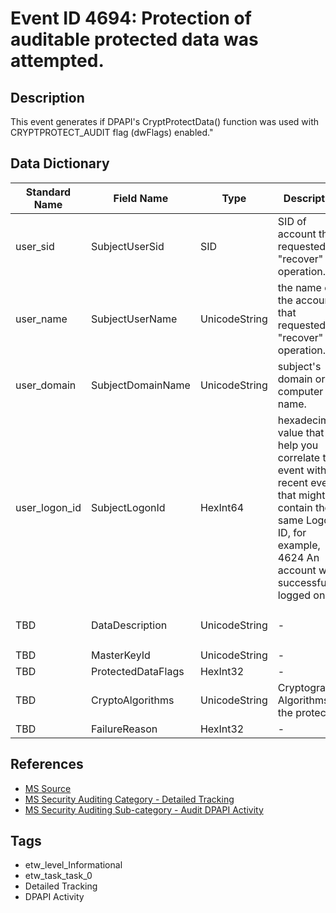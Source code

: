 # Event ID 4694: Protection of auditable protected data was attempted.

## Description
This event generates if DPAPI's CryptProtectData() function was used with CRYPTPROTECT_AUDIT flag (dwFlags) enabled."

## Data Dictionary
|Standard Name|Field Name|Type|Description|Sample Value|
|---|---|---|---|---|
|user_sid|SubjectUserSid|SID|SID of account that requested the "recover" operation.|`S-1-5-21-3457937927-2839227994-823803824-1104`|
|user_name|SubjectUserName|UnicodeString|the name of the account that requested the "recover" operation.|`dadmin`|
|user_domain|SubjectDomainName|UnicodeString|subject's domain or computer name.|`CONTOSO`|
|user_logon_id|SubjectLogonId|HexInt64|hexadecimal value that can help you correlate this event with recent events that might contain the same Logon ID, for example, 4624 An account was successfully logged on.|`0x30d7c`|
|TBD|DataDescription|UnicodeString|-|`71352374-45c5-4fb6-829b-9ff951a9e7aa`|
|TBD|MasterKeyId|UnicodeString|-|`UI1`|
|TBD|ProtectedDataFlags|HexInt32|-|`0x10`|
|TBD|CryptoAlgorithms|UnicodeString|Cryptographic Algorithms of the protection|`AES-256,SHA2-512`|
|TBD|FailureReason|HexInt32|-|`0x0`|

## References
* [MS Source](https://docs.microsoft.com/en-us/windows/security/threat-protection/auditing/event-4694)
* [MS Security Auditing Category - Detailed Tracking](https://docs.microsoft.com/en-us/windows/security/threat-protection/auditing/advanced-security-audit-policy-settings#detailed-tracking)
* [MS Security Auditing Sub-category - Audit DPAPI Activity](https://docs.microsoft.com/en-us/windows/security/threat-protection/auditing/audit-dpapi-activity)

## Tags
* etw_level_Informational
* etw_task_task_0
* Detailed Tracking
* DPAPI Activity